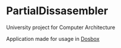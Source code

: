 # PartialDissasembler

University project for Computer Architecture

Application made for usage in [Dosbox](https://www.dosbox.com/)
